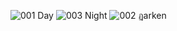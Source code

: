 ![001 Day](https://github.com/Ziro01/DayNightCycle2d_Demo/assets/51599465/651522e1-e3c0-4bc2-acef-54face71cc6e)
![003 Night](https://github.com/Ziro01/DayNightCycle2d_Demo/assets/51599465/32c44c35-2981-400b-8f24-6bab170f3a5c)
![002 ฏarken](https://github.com/Ziro01/DayNightCycle2d_Demo/assets/51599465/8000fea8-3519-4cc0-a7c6-c8bcbf8bb3ee)
